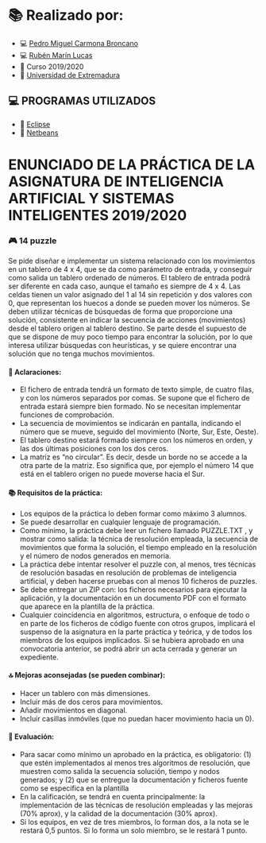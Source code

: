 # :books: Realizado por: 
  - :computer: [Pedro Miguel Carmona Broncano](https://github.com/Pmcb04)
  - :computer: [Rubén Marín Lucas](https://github.com/Pr0t0n9)
  - :date: Curso 2019/2020
  - :office: [Universidad de Extremadura](https://www.unex.es)
  
## :computer: PROGRAMAS UTILIZADOS
   - :hammer: [Eclipse](https://www.eclipse.org/)
   - :pencil: [Netbeans](https://netbeans.org/)


# ENUNCIADO DE LA PRÁCTICA DE LA ASIGNATURA DE INTELIGENCIA ARTIFICIAL Y SISTEMAS INTELIGENTES 2019/2020

### :video_game: 14 puzzle

Se pide diseñar e implementar un sistema relacionado con los movimientos en un tablero de 4 x 4,
que se da como parámetro de entrada, y conseguir como salida un tablero ordenado de números. El
tablero de entrada podrá ser diferente en cada caso, aunque el tamaño es siempre de 4 x 4. Las
celdas tienen un valor asignado del 1 al 14 sin repetición y dos valores con 0, que representan los
huecos a donde se pueden mover los números. Se deben utilizar técnicas de búsquedas de forma que
proporcione una solución, consistente en indicar la secuencia de acciones (movimientos) desde el
tablero origen al tablero destino. Se parte desde el supuesto de que se dispone de muy poco tiempo
para encontrar la solución, por lo que interesa utilizar búsquedas con heurísticas, y se quiere
encontrar una solución que no tenga muchos movimientos.

#### :pencil: Aclaraciones:
- El fichero de entrada tendrá un formato de texto simple, de cuatro filas, y con los números
separados por comas. Se supone que el fichero de entrada estará siempre bien formado. No se
necesitan implementar funciones de comprobación.
- La secuencia de movimientos se indicarán en pantalla, indicando el número que se mueve, seguido
del movimiento (Norte, Sur, Este, Oeste).
- El tablero destino estará formado siempre con los números en orden, y las dos últimas posiciones
con los dos ceros.
- La matriz es “no circular”. Es decir, desde un borde no se accede a la otra parte de la matriz. Eso
significa que, por ejemplo el número 14 que está en el tablero origen no puede moverse hacia el Sur.

#### :books: Requisitos de la práctica:
- Los equipos de la práctica lo deben formar como máximo 3 alumnos.
- Se puede desarrollar en cualquier lenguaje de programación.
- Como mínimo, la práctica debe leer un fichero llamado PUZZLE.TXT , y mostrar como salida: la
técnica de resolución empleada, la secuencia de movimientos que forma la solución, el tiempo
empleado en la resolución y el número de nodos generados en memoria.
- La práctica debe intentar resolver el puzzle con, al menos, tres técnicas de resolución basadas en
resolución de problemas de inteligencia artificial, y deben hacerse pruebas con al menos 10 ficheros
de puzzles.
- Se debe entregar un ZIP con: los ficheros necesarios para ejecutar la aplicación, y la
documentación en un documento PDF con el formato que aparece en la plantilla de la práctica.
- Cualquier coincidencia en algoritmos, estructura, o enfoque de todo o en parte de los ficheros de
código fuente con otros grupos, implicará el suspenso de la asignatura en la parte práctica y teórica,
y de todos los miembros de los equipos implicados. Si se hubiera aprobado en una convocatoria
anterior, se podrá abrir un acta cerrada y generar un expediente.

#### :top: Mejoras aconsejadas (se pueden combinar):
- Hacer un tablero con más dimensiones.
- Incluir más de dos ceros para movimientos.
- Añadir movimientos en diagonal.
- Incluir casillas inmóviles (que no puedan hacer movimiento hacia un 0).

#### :100: Evaluación:
- Para sacar como mínimo un aprobado en la práctica, es obligatorio: (1) que estén implementados
al menos tres algoritmos de resolución, que muestren como salida la secuencia solución, tiempo y
nodos generados; y (2) que se entregue la documentación y ficheros fuente como se especifica en la
plantilla
- En la calificación, se tendrá en cuenta principalmente: la implementación de las técnicas de
resolución empleadas y las mejoras (70% aprox), y la calidad de la documentación (30% aprox).
- Si los equipos, en vez de tres miembros, lo forman dos, a la nota se le restará 0,5 puntos. Si lo
forma un solo miembro, se le restará 1 punto.
